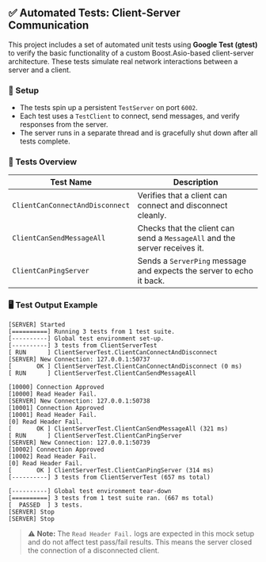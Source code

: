 ## ✅ Automated Tests: Client-Server Communication

This project includes a set of automated unit tests using **Google Test (gtest)** to verify the basic functionality of a custom Boost.Asio-based client-server architecture. These tests simulate real network interactions between a server and a client.

### 🔧 Setup
- The tests spin up a persistent `TestServer` on port `6002`.
- Each test uses a `TestClient` to connect, send messages, and verify responses from the server.
- The server runs in a separate thread and is gracefully shut down after all tests complete.

### 🧪 Tests Overview

| Test Name                        | Description                                                        |
|----------------------------------|--------------------------------------------------------------------|
| `ClientCanConnectAndDisconnect` | Verifies that a client can connect and disconnect cleanly.        |
| `ClientCanSendMessageAll`       | Checks that the client can send a `MessageAll` and the server receives it. |
| `ClientCanPingServer`           | Sends a `ServerPing` message and expects the server to echo it back.       |

### 🖥️ Test Output Example

```
[SERVER] Started
[==========] Running 3 tests from 1 test suite.
[----------] Global test environment set-up.
[----------] 3 tests from ClientServerTest
[ RUN      ] ClientServerTest.ClientCanConnectAndDisconnect
[SERVER] New Connection: 127.0.0.1:50737
[       OK ] ClientServerTest.ClientCanConnectAndDisconnect (0 ms)
[ RUN      ] ClientServerTest.ClientCanSendMessageAll

[10000] Connection Approved
[10000] Read Header Fail.
[SERVER] New Connection: 127.0.0.1:50738
[10001] Connection Approved
[10001] Read Header Fail.
[0] Read Header Fail.
[       OK ] ClientServerTest.ClientCanSendMessageAll (321 ms)
[ RUN      ] ClientServerTest.ClientCanPingServer
[SERVER] New Connection: 127.0.0.1:50739
[10002] Connection Approved
[10002] Read Header Fail.
[0] Read Header Fail.
[       OK ] ClientServerTest.ClientCanPingServer (314 ms)
[----------] 3 tests from ClientServerTest (657 ms total)

[----------] Global test environment tear-down
[==========] 3 tests from 1 test suite ran. (667 ms total)
[  PASSED  ] 3 tests.
[SERVER] Stop
[SERVER] Stop
```

> ⚠️ **Note:** The `Read Header Fail.` logs are expected in this mock setup and do not affect test pass/fail results. This means the server closed the connection of a disconnected client.
